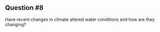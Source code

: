 ## Question #8 ##
Have recent changes in climate altered water conditions and how are they changing?
